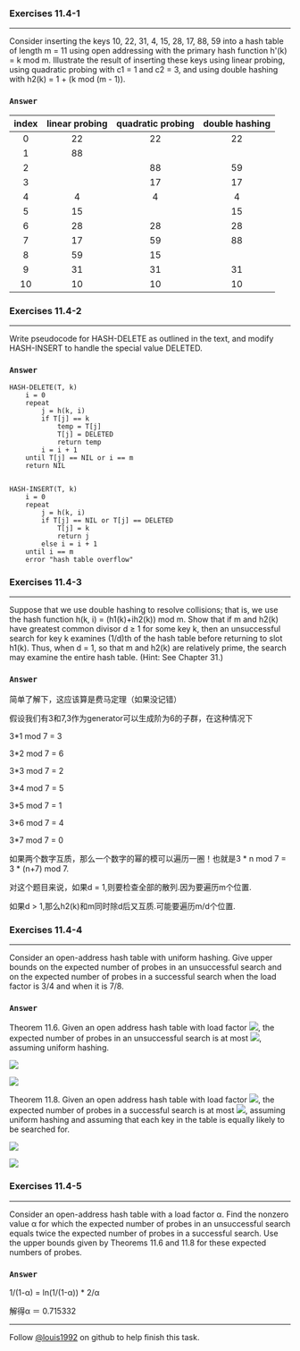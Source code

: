 ### Exercises 11.4-1
***
Consider inserting the keys 10, 22, 31, 4, 15, 28, 17, 88, 59 into a hash table of length m = 11 using open addressing with the primary hash function h'(k) = k mod m. Illustrate the result of inserting these keys using linear probing, using quadratic probing with c1 = 1 and c2 = 3, and using double hashing with h2(k) = 1 + (k mod (m - 1)).


### `Answer`
index | linear probing  | quadratic probing  | double hashing
:----: | :----: | :----: | :----:
0 | 22 | 22 | 22
1 | 88 |    |
2 |    | 88 | 59
3 |    | 17 | 17
4 | 4  | 4  | 4
5 | 15 |    | 15
6 | 28 | 28 | 28
7 | 17 | 59 | 88
8 | 59 | 15 |
9 | 31 | 31 | 31
10| 10 | 10 | 10 |


### Exercises 11.4-2
***
Write pseudocode for HASH-DELETE as outlined in the text, and modify HASH-INSERT to handle the special value DELETED.


### `Answer`

	HASH-DELETE(T, k)
		i = 0
		repeat 
			j = h(k, i)
			if T[j] == k
				temp = T[j]
				T[j] = DELETED
				return temp
			i = i + 1
		until T[j] == NIL or i == m
		return NIL
		
		
	HASH-INSERT(T, k)
		i = 0
		repeat 
			j = h(k, i)
			if T[j] == NIL or T[j] == DELETED
				T[j] = k
				return j
			else i = i + 1
		until i == m
		error "hash table overflow"
		
	

### Exercises 11.4-3
***
Suppose that we use double hashing to resolve collisions; that is, we use the hash function h(k, i) = (h1(k)+ih2(k)) mod m. Show that if m and h2(k) have greatest common divisor d ≥ 1 for some key k, then an unsuccessful search for key k examines (1/d)th of the hash table before returning to slot h1(k). Thus, when d = 1, so that m and h2(k) are relatively prime, the search may examine the entire hash table. (Hint: See Chapter 31.)

### `Answer`
简单了解下，这应该算是费马定理（如果没记错）

假设我们有3和7,3作为generator可以生成阶为6的子群，在这种情况下

3*1 mod 7 = 3

3*2 mod 7 = 6

3*3 mod 7 = 2

3*4 mod 7 = 5

3*5 mod 7 = 1

3*6 mod 7 = 4

3*7 mod 7 = 0

如果两个数字互质，那么一个数字的幂的模可以遍历一圈！也就是3 * n mod 7 = 3 * (n+7) mod 7.

对这个题目来说，如果d = 1,则要检查全部的散列.因为要遍历m个位置.

如果d > 1,那么h2(k)和m同时除d后又互质.可能要遍历m/d个位置.

### Exercises 11.4-4
***
Consider an open-address hash table with uniform hashing. Give upper bounds on the expected number of probes in an unsuccessful search and on the expected number of probes in a successful search when the load factor is 3/4 and when it is 7/8.

### `Answer`
Theorem 11.6. Given an open address hash table with load factor ![](https://latex.codecogs.com/gif.latex?\alpha=&space;\frac{n}{m}<&space;1), the
expected number of probes in an unsuccessful search is at most ![](https://latex.codecogs.com/gif.latex?\frac{1}{1-\alpha}), assuming uniform hashing.

![](https://latex.codecogs.com/gif.latex?\alpha=&space;\frac{3}{4}&space;\quad&space;\frac{1}{1-\alpha}&space;=&space;\frac{1}{1-\frac{3}{4}}&space;=&space;4probes)

![](https://latex.codecogs.com/gif.latex?\alpha=&space;\frac{7}{8}&space;\quad&space;\frac{1}{1-\alpha}&space;=&space;\frac{1}{1-\frac{7}{8}}&space;=&space;8probes)


Theorem 11.8. Given an open address hash table with load factor ![](https://latex.codecogs.com/gif.latex?\alpha=&space;\frac{n}{m}<&space;1), the
expected number of probes in a successful search is at most ![](https://latex.codecogs.com/gif.latex?\frac{1}{\alpha}ln\frac{1}{1-\alpha}), assuming
uniform hashing and assuming that each key in the table is equally likely to be searched
for.

![](https://latex.codecogs.com/gif.latex?\alpha=&space;\frac{3}{4}&space;\quad&space;\frac{1}{\alpha}ln\frac{1}{1-\alpha}&space;=&space;\frac{1}{\frac{3}{4}}ln\frac{1}{1-\frac{3}{4}}&space;\approx&space;1.85probes)

![](https://latex.codecogs.com/gif.latex?\alpha=&space;\frac{7}{8}&space;\quad&space;\frac{1}{\alpha}ln\frac{1}{1-\alpha}&space;=&space;\frac{1}{\frac{7}{8}}ln\frac{1}{1-\frac{7}{8}}&space;\approx&space;2.37probes)


### Exercises 11.4-5
***
Consider an open-address hash table with a load factor α. Find the nonzero value α for which the expected number of probes in an unsuccessful search equals twice the expected number of probes in a successful search. Use the upper bounds given by Theorems 11.6 and 11.8 for these expected numbers of probes.



### `Answer`
1/(1-α) = ln(1/(1-α)) * 2/α

解得α ＝ 0.715332


***
Follow [@louis1992](https://github.com/gzc) on github to help finish this task.

